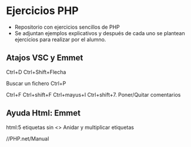 # Ejercicios PHP

- Repositorio con ejercicios sencillos de PHP
- Se adjuntan ejemplos explicativos y después de cada uno se plantean ejercicios para realizar por el alumno.

## Atajos VSC y Emmet

Ctrl+D
Ctrl+Shift+Flecha

Buscar un fichero
Ctrl+P

Ctrl+F
Ctrl+shift+F
Ctrl+mayus+I
Ctrl+shift+7. Poner/Quitar comentarios

## Ayuda Html: Emmet
html:5
etiquetas sin <>
Anidar y multiplicar etiquetas

//PHP.net/Manual